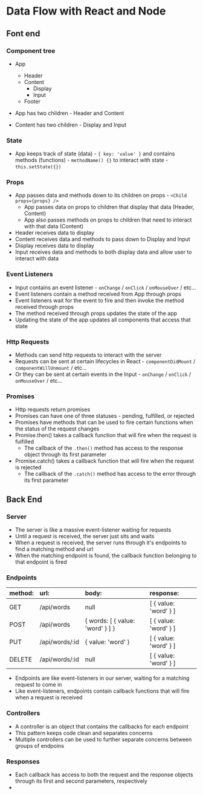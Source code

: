
# Data Flow with React and Node

## Font end

### Component tree

 - App
     - Header
     - Content
         - Display
         - Input
     - Footer


 - App has two children - Header and Content
 - Content has two children - Display and Input

### State

 - App keeps track of state (data) - `{ key: 'value' }`
    and contains methods (functions) - `methodName() {}`
    to interact with state - `this.setState({})`

### Props

 - App passes data and methods down to its children on props - `<Child props={props} />`
     - App passes data on props to children that display that data (Header, Content)
     - App also passes methods on props to children that need to interact with that data (Content)
 - Header receives data to display
 - Content receives data and methods to pass down to Display and Input
 - Display receives data to display
 - Input receives data and methods to both display data and allow user to interact with data

### Event Listeners

 - Input contains an event listener - `onChange` / `onClick` / `onMouseOver` / etc...
 - Event listeners contain a method received from App through props
 - Event listeners wait for the event to fire and then invoke the method received through props
 - The method received through props updates the state of the app
 - Updating the state of the app updates all components that access that state

### Http Requests

 - Methods can send http requests to interact with the server
 - Requests can be sent at certain lifecycles in React - `componentDidMount` / `componentWillUnmount` / etc...
 - Or they can be sent at certain events in the Input - `onChange` / `onClick` / `onMouseOver` / etc...

### Promises

 - Http requests return promises
 - Promises can have one of three statuses - pending, fulfilled, or rejected
 - Promises have methods that can be used to fire certain functions when the status of the request changes
 - Promise.then() takes a callback function that will fire when the request is fulfilled
     - The callback of the `.then()` method has access to the response object through its first parameter
 - Promise.catch() takes a callback function that will fire when the request is rejected
     - The callback of the `.catch()` method has access to the error through its first parameter

## Back End

### Server

 - The server is like a massive event-listener waiting for requests
 - Until a request is received, the server just sits and waits
 - When a request is received, the server runs through it's endpoints to find a matching method and url
 - When the matching endpoint is found, the callback function belonging to that endpoint is fired

### Endpoints

  method:   |  url:             |  body:                            |  response:
:-----------|:------------------|:----------------------------------|:----------------------
  GET       |  /api/words       |  null                             |  [ { value: 'word' } ]
  POST      |  /api/words       |  { words: [ { value: 'word' } ] } |  [ { value: 'word' } ]
  PUT       |  /api/words/:id   |  { value: 'word' }                |  [ { value: 'word' } ]
  DELETE    |  /api/words/:id   |  null                             |  [ { value: 'word' } ]

 - Endpoints are like event-listeners in our server, waiting for a matching request to come in
 - Like event-listeners, endpoints contain callback functions that will fire when a request is received

### Controllers

 - A controller is an object that contains the callbacks for each endpoint
 - This pattern keeps code clean and separates concerns
 - Multiple controllers can be used to further separate concerns between groups of endpoins

### Responses

 - Each callback has access to both the request and the response objects through its first and second parameters, respectively
 - 
